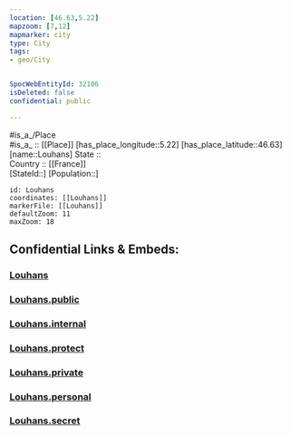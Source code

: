 ```yaml
---
location: [46.63,5.22] 
mapzoom: [7,12] 
mapmarker: city 
type: City
tags:
- geo/City


SpocWebEntityId: 32106
isDeleted: false
confidential: public

---
```

#is_a_/Place  
#is_a_ :: [[Place]] 
[has_place_longitude::5.22] 
[has_place_latitude::46.63] 
[name::Louhans] 
State ::  
Country :: [[France]]  
[StateId::] 
[Population::] 



```leaflet
id: Louhans
coordinates: [[Louhans]] 
markerFile: [[Louhans]] 
defaultZoom: 11 
maxZoom: 18
```


## Confidential Links & Embeds: 

### [Louhans](/_Standards/Earth/Continent/Europe/Europe~West/France/regions~France/Bourgogne-Franche-Comté/departments~Bourgogne-Franche-Comté/Saône-et-Loire/communes~Saône-et-Loire/Louhans/cities~Louhans/Louhans.md) 

### [Louhans.public](/_public/Earth/Continent/Europe/Europe~West/France/regions~France/Bourgogne-Franche-Comté/departments~Bourgogne-Franche-Comté/Saône-et-Loire/communes~Saône-et-Loire/Louhans/cities~Louhans/Louhans.public.md) 

### [Louhans.internal](/_internal/Earth/Continent/Europe/Europe~West/France/regions~France/Bourgogne-Franche-Comté/departments~Bourgogne-Franche-Comté/Saône-et-Loire/communes~Saône-et-Loire/Louhans/cities~Louhans/Louhans.internal.md) 

### [Louhans.protect](/_protect/Earth/Continent/Europe/Europe~West/France/regions~France/Bourgogne-Franche-Comté/departments~Bourgogne-Franche-Comté/Saône-et-Loire/communes~Saône-et-Loire/Louhans/cities~Louhans/Louhans.protect.md) 

### [Louhans.private](/_private/Earth/Continent/Europe/Europe~West/France/regions~France/Bourgogne-Franche-Comté/departments~Bourgogne-Franche-Comté/Saône-et-Loire/communes~Saône-et-Loire/Louhans/cities~Louhans/Louhans.private.md) 

### [Louhans.personal](/_personal/Earth/Continent/Europe/Europe~West/France/regions~France/Bourgogne-Franche-Comté/departments~Bourgogne-Franche-Comté/Saône-et-Loire/communes~Saône-et-Loire/Louhans/cities~Louhans/Louhans.personal.md) 

### [Louhans.secret](/_secret/Earth/Continent/Europe/Europe~West/France/regions~France/Bourgogne-Franche-Comté/departments~Bourgogne-Franche-Comté/Saône-et-Loire/communes~Saône-et-Loire/Louhans/cities~Louhans/Louhans.secret.md)

